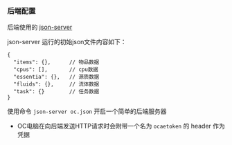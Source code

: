### 后端配置

后端使用的 [json-server](https://github.com/typicode/json-server)

json-server 运行的初始json文件内容如下：
```
{
  "items": {},      // 物品数据
  "cpus": [],       // cpu数据
  "essentia": {},   // 源质数据
  "fluids": {},     // 流体数据
  "task": {}        // 任务数据
}
```

使用命令 `json-server oc.json` 开启一个简单的后端服务器

* OC电脑在向后端发送HTTP请求时会附带一个名为 `ocaetoken` 的 header 作为凭据
